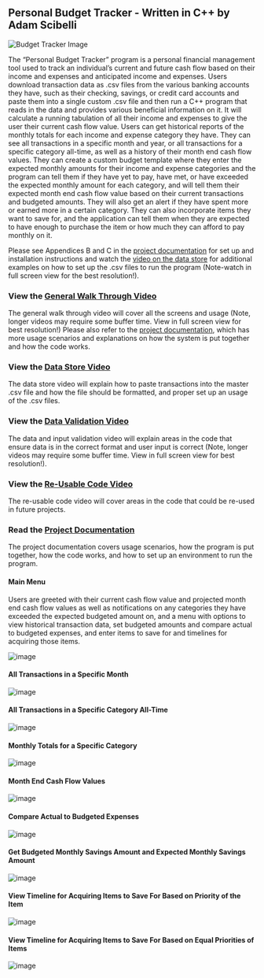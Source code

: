 ## Personal Budget Tracker - Written in C++ by Adam Scibelli

![Budget Tracker Image](https://github.com/user-attachments/assets/7112c591-c59a-4c7a-8024-66a013e2863b)


The “Personal Budget Tracker” program is a personal financial management tool used to track an individual’s current and future cash flow based on their income and expenses and anticipated income and expenses. Users download transaction data as .csv files from the various banking accounts they have, such as their checking, savings, or credit card accounts and paste them into a single custom .csv file and then run a C++ program that reads in the data and provides various beneficial information on it.  It will calculate a running tabulation of all their income and expenses to give the user their current cash flow value.  Users can get historical reports of the monthly totals for each income and expense category they have.  They can see all transactions in a specific month and year, or all transactions for a specific category all-time, as well as a history of their month end cash flow values.  They can create a custom budget template where they enter the expected monthly amounts for their income and expense categories and the program can tell them if they have yet to pay, have met, or have exceeded the expected monthly amount for each category, and will tell them their expected month end cash flow value based on their current transactions and budgeted amounts.  They will also get an alert if they have spent more or earned more in a certain category.  They can also incorporate items they want to save for, and the application can tell them when they are expected to have enough to purchase the item or how much they can afford to pay monthly on it.

Please see Appendices B and C in the [project documentation](https://docs.google.com/document/d/15Ng2AxRPfOe_WlBVOnzvvRi-fMWilxdFVaVQ09eT5qo/edit?usp=sharing) for set up and installation instructions and watch the [video on the data store](https://drive.google.com/file/d/1760KKbHCVGLB1xTt6u1suUfPCyo_FLYK/view?usp=sharing) for additional examples on how to set up the .csv files to run the program (Note-watch in full screen view for the best resolution!). 

### View the [General Walk Through Video](https://drive.google.com/file/d/1YFEUeVaL9SEk1pVSkKJUuEh52O64A9er/view?usp=sharing)

The general walk through video will cover all the screens and usage (Note, longer videos may require some buffer time. View in full screen view for best resolution!) Please also refer to the [project documentation](https://docs.google.com/document/d/15Ng2AxRPfOe_WlBVOnzvvRi-fMWilxdFVaVQ09eT5qo/edit?usp=sharing), which has more usage scenarios and explanations on how the system is put together and how the code works.

### View the [Data Store Video](https://drive.google.com/file/d/1760KKbHCVGLB1xTt6u1suUfPCyo_FLYK/view?usp=sharing)

The data store video will explain how to paste transactions into the master .csv file and how the file should be formatted, and proper set up an usage of the .csv files.

### View the [Data Validation Video](https://drive.google.com/file/d/1_77ghr0FmRnYmrQEQcrAFC9PkeUBYblx/view)

The data and input validation video will explain areas in the code that ensure data is in the correct format and user input is correct (Note, longer videos may require some buffer time. View in full screen view for best resolution!).

### View the [Re-Usable Code Video](https://drive.google.com/file/d/1Eoo11_O7FZjltqMGQm70p_hR0B4OkABd/view?usp=sharing)

The re-usable code video will cover areas in the code that could be re-used in future projects.

### Read the [Project Documentation](https://docs.google.com/document/d/15Ng2AxRPfOe_WlBVOnzvvRi-fMWilxdFVaVQ09eT5qo/edit?usp=sharing)

The project documentation covers usage scenarios, how the program is put together, how the code works, and how to set up an environment to run the program.

#### Main Menu 
Users are greeted with their current cash flow value and projected month end cash flow values as well as notifications on any categories they have exceeded the expected budgeted amount on, and a menu with options to view historical transaction data, set budgeted amounts and compare actual to budgeted expenses, and enter items to save for and timelines for acquiring those items. 


![image](https://user-images.githubusercontent.com/125276001/232310560-5009013d-187e-4b7a-8df1-24a68b1f1c7f.png)

#### All Transactions in a Specific Month

![image](https://user-images.githubusercontent.com/125276001/232310898-095d3912-747b-4776-bf96-8a056d07b257.png)

#### All Transactions in a Specific Category All-Time

![image](https://user-images.githubusercontent.com/125276001/232311429-3263b471-706a-42d4-b637-25b59224fd40.png)

#### Monthly Totals for a Specific Category

![image](https://user-images.githubusercontent.com/125276001/232311621-c1d8f004-3196-4975-b579-b664a7cfb6ec.png)

#### Month End Cash Flow Values

![image](https://user-images.githubusercontent.com/125276001/232311896-36dbff78-f26f-4b1a-b8e5-2655e5c772bf.png)

#### Compare Actual to Budgeted Expenses

![image](https://user-images.githubusercontent.com/125276001/232312125-ffa143cd-4882-469e-a55d-cbcec42c772e.png)

#### Get Budgeted Monthly Savings Amount and Expected Monthly Savings Amount

![image](https://user-images.githubusercontent.com/125276001/232312161-792db297-67ab-47e2-aaa5-d2adb180fcf9.png)

#### View Timeline for Acquiring Items to Save For Based on Priority of the Item

![image](https://user-images.githubusercontent.com/125276001/232312293-d360127c-31f4-4cca-9f7b-ba84aabe9849.png)

#### View Timeline for Acquiring Items to Save For Based on Equal Priorities of Items

![image](https://user-images.githubusercontent.com/125276001/232312311-cdc08dc1-2696-47b2-8f36-3fee0184afdd.png)




